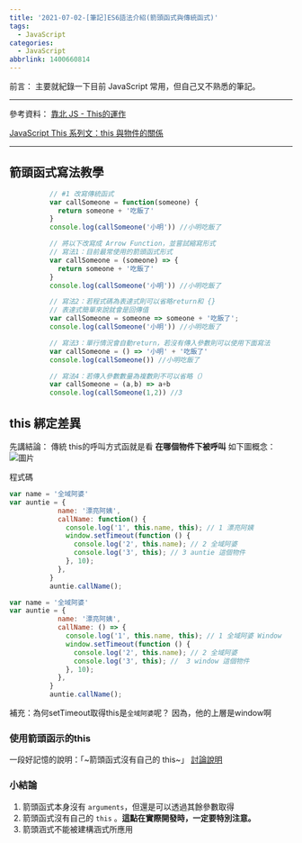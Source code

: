 ```yaml
---
title: '2021-07-02-[筆記]ES6語法介紹(箭頭函式與傳統函式)'
tags:
  - JavaScript
categories:
  - JavaScript
abbrlink: 1400660814
---
```

前言：
主要就紀錄一下目前 JavaScript 常用，但自己又不熟悉的筆記。
<!-- more -->
---
參考資料：
[靠北 JS - This的運作](https://paper.dropbox.com/doc/JS-This--Ai~2aTBpHxzSrDPp_l1UkYaVAg-Xw50EZtMFNqG0wUxKeIaz)

[JavaScript This 系列文：this 與物件的關係](https://wcc723.github.io/javascript/2019/03/18/JS-THIS/)

---
## 箭頭函式寫法教學
```jsx
          // #1 改寫傳統函式
          var callSomeone = function(someone) {
            return someone + '吃飯了'
          }
          console.log(callSomeone('小明')) //小明吃飯了

          // 將以下改寫成 Arrow Function，並嘗試縮寫形式
          // 寫法1：目前最常使用的箭頭函式形式
          var callSomeone = (someone) => {
            return someone + '吃飯了'
          }
          console.log(callSomeone('小明')) //小明吃飯了

          // 寫法2：若程式碼為表達式則可以省略return和 {}
          // 表達式簡單來說就會是回傳值
          var callSomeone = someone => someone + '吃飯了';
          console.log(callSomeone('小明')) //小明吃飯了

          // 寫法3：單行情況會自動return，若沒有傳入參數則可以使用下面寫法
          var callSomeone = () => '小明' + '吃飯了'
          console.log(callSomeone()) //小明吃飯了

          // 寫法4：若傳入參數數量為複數則不可以省略（）
          var callSomeone = (a,b) => a+b
          console.log(callSomeone(1,2)) //3

```

## this 綁定差異
先講結論：
傳統 this的呼叫方式函就是看 **在哪個物件下被呼叫**
如下圖概念：
![圖片](https://i.imgur.com/Br6aZ6B.png)

程式碼
```jsx
var name = '全域阿婆'
var auntie = {
            name: '漂亮阿姨',
            callName: function() {
              console.log('1', this.name, this); // 1 漂亮阿姨
              window.setTimeout(function () {
                console.log('2', this.name); // 2 全域阿婆
                console.log('3', this); // 3 auntie 這個物件
              }, 10);
            },
          }
          auntie.callName();

var name = '全域阿婆'
var auntie = {
            name: '漂亮阿姨',
            callName: () => {
              console.log('1', this.name, this); // 1 全域阿婆 Window
              window.setTimeout(function () {
                console.log('2', this.name); // 2 全域阿婆
                console.log('3', this); //  3 window 這個物件
              }, 10);
            },
          }
          auntie.callName();

```
補充：為何setTimeout取得this是`全域阿婆`呢？
因為，他的上層是window啊

### 使用箭頭函示的this
一段好記憶的說明：「~箭頭函式沒有自己的 this~」
[討論說明](https://www.udemy.com/course/javascript-learning/learn/lecture/6992628#questions/7634822)

### 小結論
1. 箭頭函式本身沒有 `arguments`，但還是可以透過其餘參數取得
2. 箭頭函式沒有自己的 `this`  。**這點在實際開發時，一定要特別注意。**
3. 箭頭涵式不能被建構涵式所應用
